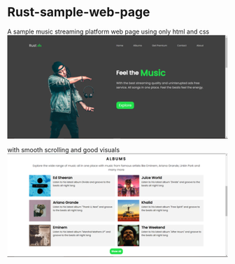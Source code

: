 # Rust-sample-web-page
A sample music streaming platform web page using only html and css
![](images/screenshots/1.PNG)

with smooth scrolling and good visuals
![](images/screenshots/2.PNG)
